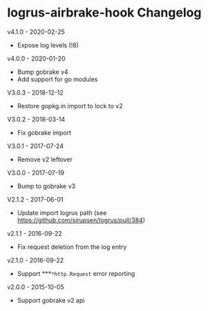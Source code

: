 # logrus-airbrake-hook Changelog

v4.1.0 - 2020-02-25

* Expose log levels (!8)

v4.0.0 - 2020-01-20

* Bump gobrake v4
* Add support for go modules

V3.0.3 - 2018-12-12

* Restore gopkg.in import to lock to v2

V3.0.2 - 2018-03-14

* Fix gobrake import

V3.0.1 - 2017-07-24

* Remove v2 leftover

V3.0.0 - 2017-07-19

* Bump to gobrake v3

V2.1.2 - 2017-06-01

* Update import logrus path (see https://github.com/sirupsen/logrus/pull/384)

v2.1.1 - 2016-09-22

* Fix request deletion from the log entry

v2.1.0 - 2016-09-22

* Support ***`*http.Request` error reporting

v2.0.0 - 2015-10-05

* Support gobrake v2 api

